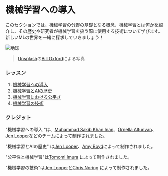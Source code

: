 # 機械学習への導入

このセクションでは、機械学習の分野の基礎となる概念、機械学習とは何かを紹介し、その歴史や研究者が機械学習を扱う際に使用する技術について学びます。 新しいMLの世界を一緒に探求していきましょう！

![地球](../images/globe.jpg)
> <a href="https://unsplash.com/s/photos/globe?utm_source=unsplash&utm_medium=referral&utm_content=creditCopyText">Unsplash</a>の<a href="https://unsplash.com/@bill_oxford?utm_source=unsplash&utm_medium=referral&utm_content=creditCopyText">Bill Oxford</a>による写真
  
### レッスン

1. [機械学習への導入](../1-intro-to-ML/translations/README.ja.md)
1. [機械学習とAIの歴史](../2-history-of-ML/translations/README.ja.md)
1. [機械学習における公平さ](../3-fairness/translations/README.ja.md)
1. [機械学習の技術](../4-techniques-of-ML/translations/README.ja.md)

### クレジット

"機械学習への導入 "は、[Muhammad Sakib Khan Inan](https://twitter.com/Sakibinan)、[Ornella Altunyan](https://twitter.com/ornelladotcom)、[Jen Looper](https://twitter.com/jenlooper)などのチームによって制作されました。

"機械学習とAIの歴史" は[Jen Looper](https://twitter.com/jenlooper)、[Amy Boyd](https://twitter.com/AmyKateNicho)によって制作されました。

"公平性と機械学習"は[Tomomi Imura](https://twitter.com/girliemac) によって制作されました。

"機械学習の技術"は[Jen Looper](https://twitter.com/jenlooper)と[Chris Noring](https://twitter.com/softchris) によって制作されました。

